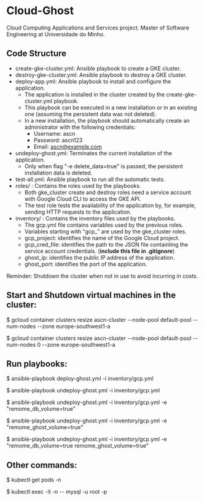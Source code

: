 # Cloud-Ghost

Cloud Computing Applications and Services project. Master of Software Engineering at Universidade do Minho.

## Code Structure

- create-gke-cluster.yml: Ansible playbook to create a GKE cluster.
- destroy-gke-cluster.yml: Ansible playbook to destroy a GKE cluster.
- deploy-app.yml: Ansible playbook to install and configure the application.
  - The application is installed in the cluster created by the create-gke-cluster.yml playbook.
  - This playbook can be executed in a new installation or in an existing one (assuming the persistent data was not deleted).
  - In a new installation, the playbook should automatically create an administrator with the following credentials:
    - Username: ascn
    - Password: ascn123
    - Email: ascn@example.com
- undeploy-ghost.yml: Terminates the current installation of the application.
  - Only when flag "-e delete_data=true" is passed, the persistent installation data is deleted.
- test-all.yml: Ansible playbook to run all the automatic tests.
- roles/ : Contains the roles used by the playbooks.
  - Both gke_cluster create and destroy roles need a service account with Google Cloud CLI to access the GKE API.
  - The test role tests the availability of the application by, for example, sending HTTP requests to the application.
- inventory/ : Contains the inventory files used by the playbooks.
  - The gcp.yml file contains variables used by the previous roles.
  - Variables starting with "gcp\_" are used by the gke_cluster roles.
  - gcp_project: identifies the name of the Google Cloud project.
  - gcp_cred_file: identifies the path to the JSON file containting the service account credentials. (**include this file in .gitignore**)
  - ghost_ip: identifies the public IP address of the application.
  - ghost_port: identifies the port of the application.

Reminder: Shutdown the cluster when not in use to avoid incurring in costs.

## Start and Shutdown virtual machines in the cluster:

$ gcloud container clusters resize ascn-cluster --node-pool default-pool --num-nodes <n> --zone europe-southwest1-a

$ gcloud container clusters resize ascn-cluster --node-pool default-pool --num-nodes 0 --zone europe-southwest1-a


## Run playbooks:
$ ansible-playbook deploy-ghost.yml -i inventory/gcp.yml

$ ansible-playbook undeploy-ghost.yml -i inventory/gcp.yml

$ ansible-playbook undeploy-ghost.yml -i inventory/gcp.yml -e "remome_db_volume=true"

$ ansible-playbook undeploy-ghost.yml -i inventory/gcp.yml -e "remome_ghost_volume=true"

$ ansible-playbook undeploy-ghost.yml -i inventory/gcp.yml -e "remome_db_volume=true remome_ghost_volume=true"


## Other commands:
$ kubectl get pods -n <namespace>

$ kubectl exec -it <pod-name> -n <namespace> -- mysql -u root -p
